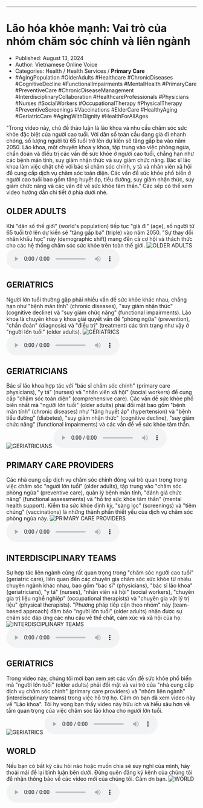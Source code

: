 
---

# Lão hóa khỏe mạnh: Vai trò của nhóm chăm sóc chính và liên ngành

- Published: August 13, 2024
- Author: Vietnamese Online Voice
- Categories: Health / Health Services / **Primary Care**
- #AgingPopulation #OlderAdults #Healthcare #ChronicDiseases #CognitiveDecline #FunctionalImpairments #MentalHealth #PrimaryCare #PreventiveCare #ChronicDiseaseManagement #InterdisciplinaryCollaboration #HealthcareProfessionals #Physicians #Nurses #SocialWorkers #OccupationalTherapy #PhysicalTherapy #PreventiveScreenings #Vaccinations #ElderCare #HealthyAging #GeriatricCare #AgingWithDignity #HealthForAllAges

"Trong video này, chủ đề thảo luận là lão khoa và nhu cầu chăm sóc sức khỏe đặc biệt của người cao tuổi. Với dân số toàn cầu đang già đi nhanh chóng, số lượng người từ 65 tuổi trở lên dự kiến ​​sẽ tăng gấp ba vào năm 2050. Lão khoa, một chuyên khoa y khoa, tập trung vào việc phòng ngừa, chẩn đoán và điều trị các vấn đề sức khỏe ở người cao tuổi, chẳng hạn như các bệnh mãn tính, suy giảm nhận thức và suy giảm chức năng. Bác sĩ lão khoa làm việc chặt chẽ với bác sĩ chăm sóc chính, y tá và nhân viên xã hội để cung cấp dịch vụ chăm sóc toàn diện. Các vấn đề sức khỏe phổ biến ở người cao tuổi bao gồm tăng huyết áp, tiểu đường, suy giảm nhận thức, suy giảm chức năng và các vấn đề về sức khỏe tâm thần." Các sếp có thể xem video hướng dẫn chi tiết ở phía dưới nhé.


## OLDER ADULTS

Khi "dân số thế giới" (world's population) tiếp tục "già đi" (age), số người từ 65 tuổi trở lên dự kiến ​​sẽ "tăng gấp ba" (triple) vào năm 2050. "Sự thay đổi nhân khẩu học" này (demographic shift) mang đến cả cơ hội và thách thức cho các hệ thống chăm sóc sức khỏe trên toàn thế giới.
![OLDER ADULTS](https://http-archiver-apis-production-80.schnworks.com/storage/images/transitions/2024-08-13/transition-1561759849-Montserrat-Medium-9C27B0.jpg)
<audio controls>
    <source src="https://http-archiver-apis-production-80.schnworks.com/storage/storage/audio/file-5021297586.mp3" type="audio/mpeg">
</audio>



## GERIATRICS

Người lớn tuổi thường gặp phải nhiều vấn đề sức khỏe khác nhau, chẳng hạn như "bệnh mãn tính" (chronic diseases), "suy giảm nhận thức" (cognitive decline) và "suy giảm chức năng" (functional impairments). Lão khoa là chuyên khoa y khoa giải quyết vấn đề "phòng ngừa" (prevention), "chẩn đoán" (diagnosis) và "điều trị" (treatment) các tình trạng như vậy ở "người lớn tuổi" (older adults).
![GERIATRICS](https://http-archiver-apis-production-80.schnworks.com/storage/images/transitions/2024-08-13/transition--1383846579-Montserrat-Bold-512DA8.jpg)
<audio controls>
    <source src="https://http-archiver-apis-production-80.schnworks.com/storage/storage/audio/file-15620546116.mp3" type="audio/mpeg">
</audio>



## GERIATRICIANS

Bác sĩ lão khoa hợp tác với "bác sĩ chăm sóc chính" (primary care physicians), "y tá" (nurses) và "nhân viên xã hội" (social workers) để cung cấp "chăm sóc toàn diện" (comprehensive care). Các vấn đề sức khỏe phổ biến nhất mà "người lớn tuổi" (older adults) phải đối mặt bao gồm "bệnh mãn tính" (chronic diseases) như "tăng huyết áp" (hypertension) và "bệnh tiểu đường" (diabetes), "suy giảm nhận thức" (cognitive decline), "suy giảm chức năng" (functional impairments) và các vấn đề về sức khỏe tâm thần.
![GERIATRICIANS](https://http-archiver-apis-production-80.schnworks.com/storage/images/transitions/2024-08-13/transition--11410184781-Montserrat-SemiBold-9C27B0.jpg)
<audio controls>
    <source src="https://http-archiver-apis-production-80.schnworks.com/storage/storage/audio/file-8788878553.mp3" type="audio/mpeg">
</audio>



## PRIMARY CARE PROVIDERS

Các nhà cung cấp dịch vụ chăm sóc chính đóng vai trò quan trọng trong việc chăm sóc "người lớn tuổi" (older adults), tập trung vào "chăm sóc phòng ngừa" (preventive care), quản lý bệnh mãn tính, "đánh giá chức năng" (functional assessments) và "hỗ trợ sức khỏe tâm thần" (mental health support). Kiểm tra sức khỏe định kỳ, "sàng lọc" (screenings) và "tiêm chủng" (vaccinations) là những thành phần thiết yếu của dịch vụ chăm sóc phòng ngừa này.
![PRIMARY CARE PROVIDERS](https://http-archiver-apis-production-80.schnworks.com/storage/images/transitions/2024-08-13/transition-7269959122-Montserrat-Regular-283593.jpg)
<audio controls>
    <source src="https://http-archiver-apis-production-80.schnworks.com/storage/storage/audio/file-40677418759.mp3" type="audio/mpeg">
</audio>



## INTERDISCIPLINARY TEAMS

Sự hợp tác liên ngành cũng rất quan trọng trong "chăm sóc người cao tuổi" (geriatric care), liên quan đến các chuyên gia chăm sóc sức khỏe từ nhiều chuyên ngành khác nhau, bao gồm "bác sĩ" (physicians), "bác sĩ lão khoa" (geriatricians), "y tá" (nurses), "nhân viên xã hội" (social workers), "chuyên gia trị liệu nghề nghiệp" (occupational therapists) và "chuyên gia vật lý trị liệu" (physical therapists). "Phương pháp tiếp cận theo nhóm" này (team-based approach) đảm bảo "người lớn tuổi" (older adults) nhận được sự chăm sóc đáp ứng các nhu cầu về thể chất, cảm xúc và xã hội của họ.
![INTERDISCIPLINARY TEAMS](https://http-archiver-apis-production-80.schnworks.com/storage/images/transitions/2024-08-13/transition-8556953694-Montserrat-Bold-7B1FA2.jpg)
<audio controls>
    <source src="https://http-archiver-apis-production-80.schnworks.com/storage/storage/audio/file-2802930443.mp3" type="audio/mpeg">
</audio>



## GERIATRICS

Trong video này, chúng tôi mời bạn xem xét các vấn đề sức khỏe phổ biến mà "người lớn tuổi" (older adults) phải đối mặt và vai trò của "nhà cung cấp dịch vụ chăm sóc chính" (primary care providers) và "nhóm liên ngành" (interdisciplinary teams) trong việc hỗ trợ họ. Cảm ơn bạn đã xem video này về "Lão khoa". Tôi hy vọng bạn thấy video này hữu ích và hiểu sâu hơn về tầm quan trọng của việc chăm sóc lão khoa cho người lớn tuổi.
![GERIATRICS](https://http-archiver-apis-production-80.schnworks.com/storage/images/transitions/2024-08-13/transition-41966233313-Montserrat-Thin-9C27B0.jpg)
<audio controls>
    <source src="https://http-archiver-apis-production-80.schnworks.com/storage/storage/audio/file-27415332638.mp3" type="audio/mpeg">
</audio>



## WORLD

Nếu bạn có bất kỳ câu hỏi nào hoặc muốn chia sẻ suy nghĩ của mình, hãy thoải mái để lại bình luận bên dưới. Đừng quên đăng ký kênh của chúng tôi để nhận thông báo về các video mới của chúng tôi. Cảm ơn bạn.
![WORLD](https://http-archiver-apis-production-80.schnworks.com/storage/images/transitions/2024-08-13/transition--32773479935-Montserrat-Black-880E4F.jpg)
<audio controls>
    <source src="https://http-archiver-apis-production-80.schnworks.com/storage/storage/audio/file-15591484267.mp3" type="audio/mpeg">
</audio>

